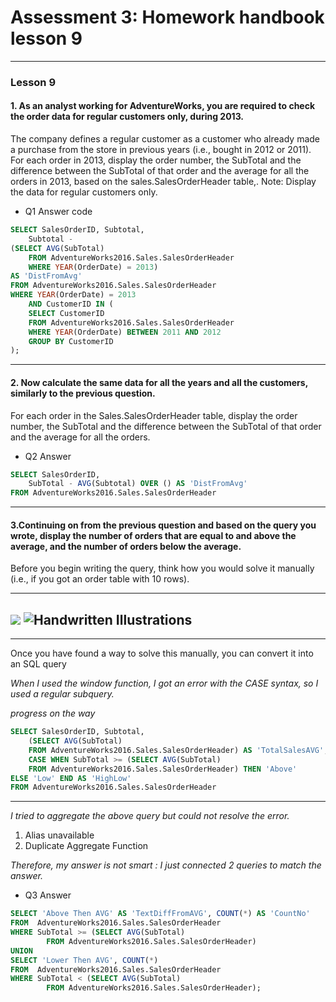 # Assessment 3: Homework handbook lesson 9

***

###  Lesson 9
#### 1. As an analyst working for AdventureWorks, you are required to check the order data for regular customers only, during 2013.
The company defines a regular customer as a customer who already made a purchase from the store in previous years (i.e., bought in 2012 or 2011).
For each order in 2013, display the order number, the SubTotal and the difference between the SubTotal of that order and the average for all the orders in 2013, based on the sales.SalesOrderHeader table,.
Note: Display the data for regular customers only.

* Q1 Answer code

```SQL
SELECT SalesOrderID, Subtotal,
    Subtotal -
(SELECT AVG(SubTotal)
    FROM AdventureWorks2016.Sales.SalesOrderHeader
    WHERE YEAR(OrderDate) = 2013) 
AS 'DistFromAvg'
FROM AdventureWorks2016.Sales.SalesOrderHeader
WHERE YEAR(OrderDate) = 2013
    AND CustomerID IN (
    SELECT CustomerID
    FROM AdventureWorks2016.Sales.SalesOrderHeader
    WHERE YEAR(OrderDate) BETWEEN 2011 AND 2012
    GROUP BY CustomerID
);
```

---

#### 2. Now calculate the same data for all the years and all the customers, similarly to the previous question.
For each order in the Sales.SalesOrderHeader table, display the order number, the SubTotal and the difference between the SubTotal of that order and the average for all the orders.
* Q2 Answer  
```sql
SELECT SalesOrderID,
    SubTotal - AVG(Subtotal) OVER () AS 'DistFromAvg'
FROM AdventureWorks2016.Sales.SalesOrderHeader
```

---

#### 3.Continuing on from the previous question and based on the query you wrote, display the number of orders that are equal to and above the average, and the number of orders below the average.

Before you begin writing the query, think how you would solve it manually (i.e., if you got an order table with 10 rows).    

---
![](2025-03-15-13-30-55.png)
![Handwritten Illustrations](https://drive.google.com/file/d/1xr293z39Xraqgmj5RAiB4AMX8TvBPehz/view?usp=sharing "Handwritten Illustrations")
---
---
Once you have found a way to solve this manually, you can convert it into an SQL query

*When I used the window function, I got an error with the CASE syntax, so I used a regular subquery.*

*progress on the way*
```SQL
SELECT SalesOrderID, Subtotal,
    (SELECT AVG(SubTotal)
    FROM AdventureWorks2016.Sales.SalesOrderHeader) AS 'TotalSalesAVG',
    CASE WHEN SubTotal >= (SELECT AVG(SubTotal)
    FROM AdventureWorks2016.Sales.SalesOrderHeader) THEN 'Above'
ELSE 'Low' END AS 'HighLow'
FROM AdventureWorks2016.Sales.SalesOrderHeader
```
----



*I tried to aggregate the above query but could not resolve the error.*  
 1. Alias unavailable  
 2. Duplicate Aggregate Function  

*Therefore, my answer is not smart : I just connected 2 queries to match the answer.*
* Q3 Answer  
```sql
SELECT 'Above Then AVG' AS 'TextDiffFromAVG', COUNT(*) AS 'CountNo'
FROM  AdventureWorks2016.Sales.SalesOrderHeader
WHERE SubTotal >= (SELECT AVG(SubTotal)
        FROM AdventureWorks2016.Sales.SalesOrderHeader)
UNION
SELECT 'Lower Then AVG', COUNT(*)
FROM  AdventureWorks2016.Sales.SalesOrderHeader
WHERE SubTotal < (SELECT AVG(SubTotal)
        FROM AdventureWorks2016.Sales.SalesOrderHeader);
```